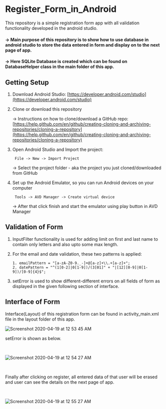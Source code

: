 # Register_Form_in_Android
This repository is a simple registration form app with all validation functionality developed in the android studio.

#### -> Main purpose of this repository is to show how to use database in android studio to store the data entered in form and            display on to the next page of app.

#### -> Here SQLite Database is created which can be found on DatabaseHelper class in the main folder of this app.


## Getting Setup
1. Download Android Studio: [https://developer.android.com/studio](https://developer.android.com/studio)

2. Clone or download this repository <br/>

   -> Instructions on how to clone/download a GitHub repo: [https://help.github.com/en/github/creating-cloning-and-archiving-repositories/cloning-a-repository](https://help.github.com/en/github/creating-cloning-and-archiving-repositories/cloning-a-repository)
           
3. Open Android Studio and Import the project:
      
        File -> New -> Import Project
   -> Select the project folder - aka the project you just cloned/downloaded from GitHub     

4. Set up the Android Emulator, so you can run Android devices on your computer
        
        Tools -> AVD Manager -> Create virtual device
   -> After that click finish and start the emulator using play button in AVD Manager

## Validation of Form

1. InputFilter functionality is used for adding limit on first and last name to contain only letters and also upto some max      length.

2. For the email and date validation, these two patterns is applied:
    
       1. emailPattern = "[a-zA-Z0-9._-]+@[a-z]+\\.+[a-z]+";
       2. datePattern = "^(1[0-2]|0[1-9])/(3[01]" + "|[12][0-9]|0[1-9])/[0-9]{4}$";

3. setError is used to show different-different errors on all fields of form as displayed in the given following section of        interface.

## Interface of Form 

Interface(Layout) of this registration form can be found in activity_main.xml file in the layout folder of this app.
<br />

![Screenshot 2020-04-19 at 12 53 45 AM](https://user-images.githubusercontent.com/35401920/79697333-c8e3ba80-829f-11ea-9733-d0488f2c4685.png)
<br />

setError is shown as below.

<br />

![Screenshot 2020-04-19 at 12 54 27 AM](https://user-images.githubusercontent.com/35401920/79697337-cbdeab00-829f-11ea-9ad7-f6d4d976ab67.png)

<br />

Finally after clicking on register, all entered data of that user will be erased and user can see the details on the next page of app.

<br />

![Screenshot 2020-04-19 at 12 55 27 AM](https://user-images.githubusercontent.com/35401920/79697338-cda86e80-829f-11ea-9789-ab102a47e7a6.png)
